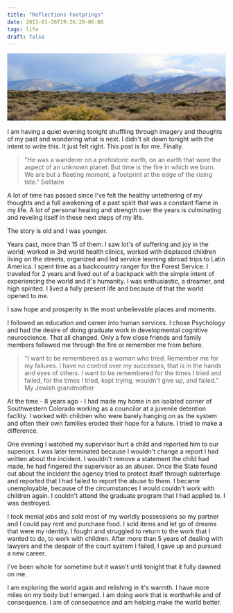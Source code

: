 ```yaml
---
title: "Reflections Footprings"
date: 2013-01-26T19:36:28-06:00
tags: life
draft: false
---
```

![The Eastern Slope of the Sierra Nevada](/blog/2013/desert.jpeg)

I am having a quiet evening tonight shuffling through imagery and
thoughts of my past and wondering what is next. I didn't sit down
tonight with the intent to write this. It just felt right. This
post is for me. Finally.

> "He was a wanderer on a prehistoric earth, on an earth that
> wore the aspect of an unknown planet.
> But time is the fire in which we burn. We are but a
> fleeting moment, a footprint at the edge of the rising tide."
Solitaire

A lot of time has passed since I've felt the healthy untethering of my
thoughts and a full awakening of a past spirit that was a constant
flame in my life. A lot of personal healing and strength over the
years is culminating and reveling itself in these next steps of my
life.

The story is old and I was younger.

Years past, more than 15 of them. I saw
lot's of suffering and joy in the world; worked in 3rd world health clinics,
worked with displaced children living on the streets, organized and
led service learning abroad trips to Latin America. I spent time as a
backcountry ranger for the Forest Service. I traveled for 2 years
and lived out of a backpack with the simple intent of experiencing
the world and it's humanity. I was enthusiastic, a dreamer, and high
spirited. I lived a fully present life and because of that the world
opened to me.

I saw hope and prosperity in the most unbelievable places and
moments.

I followed an education and career into human services. I chose
Psychology and had the desire of doing graduate work in developmental
cognitive neuroscience. That all changed. Only a few close friends and family
members followed me through the fire or remember me from before.

> "I want to be remembered as a woman who tried. Remember me for my
> failures. I have no control over my successes, that is in the hands
> and eyes of others. I want to be remembered for the times I tried and
> failed, for the times I tried, kept trying, wouldn't give up, and failed." 
> My Jewish grandmother

At the time - 8 years ago - I had made my home in an isolated corner
of Southwestern Colorado working as a councilor at a juvenile detention
facility. I worked with children who were barely hanging on as the
system and often their own families eroded their hope for a future.
I tried to make a difference.

One evening I watched my supervisor hurt a child and reported him to
our superiors. I was later terminated because I wouldn't change a
report I had written about the incident. I wouldn't remove a statement
the child had made, he had fingered the supervisor as an abuser.
Once the State found out about the incident the agency tried to protect
itself through subterfuge and reported that I had failed to report the
abuse to them. I became unemployable, because of the circumstances I would
couldn't work with children again. I couldn't attend the graduate program
that I had applied to. I was destroyed.

I took menial jobs and sold most of my worldly possessions so my
partner and I could pay rent and purchase food. I sold items and let
go of dreams that were my identity. I fought and struggled to return
to the work that I wanted to do, to work with children. After more than
5 years of dealing with lawyers and the despair of the court system
I failed, I gave up and pursued a new career.

I've been whole for sometime but it wasn't until tonight that it fully dawned
on me.

I am exploring the world again and relishing in it's warmth. I have more
miles on my body but I emerged. I am doing work that is worthwhile and
of consequence. I am of consequence and am helping make the world better.
